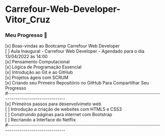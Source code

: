 # Carrefour-Web-Developer-Vitor_Cruz
### Meu Progresso 🔽
[x] Boas-vindas ao Bootcamp Carrefour Web Developer  
[ ] Aula Inaugural - Carrefour Web Developer  - Agendado para o dia 13/04/2022 às 14:00  
[x] Pensamento Computacional  
[x] Lógica de Programação Essencial  
[x] Introdução ao Git e ao GitHub  
[x] Projetos ágeis com SCRUM  
[x] Criando seu Primeiro Repositório no GitHub Para Compartilhar Seu Progresso  
#----------------------------------------------------------------------------------------------------------  
[x] Primeiros passos para desenvolvimeto web  
[ ] Introdução a criação de websites com HTML5 e CSS3  
[ ] Construindo páginas para internet com Bootstrap  
[ ] Recriando a Interface do Netflix  
#----------------------------------------------------------------------------------------------------------  
